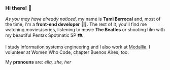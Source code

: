 ### Hi there! 👋

*As you may have already noticed*, my name is __Tami Berrocal__ and, most of the time, I'm a __front-end developer__ :woman_technologist:. The rest of it, you'll find me watching movies/series, listening to ~~music~~ __The Beatles__ or shooting film with my beautiful Pentax Spotmatic SP :camera:.

I study information systems engineering and I also work at [Medallia](https://www.medallia.com/). I volunteer at Women Who Code, chapter Buenos Aires, too.

My __pronouns__ are: _ella, she, her_
